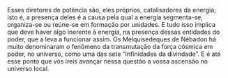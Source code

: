 ﻿Esses diretores de potência são, eles próprios, catalisadores da energia; isto é, a presença deles é a causa pela qual a energia segmenta-se, organiza-se ou reúne-se em formação por unidades. E tudo isso implica que deve haver algo inerente à energia, na presença dessas entidades do poder, que a leva a funcionar assim. Os Melquisedeques de Nébadon há muito denominaram o fenômeno da transmutação da força cósmica em poder, no universo, como uma das sete “infinidades da divindade”. E é até esse ponto que vós ireis avançar nessa questão a vossa ascensão no universo local.